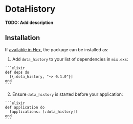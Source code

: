 # DotaHistory

**TODO: Add description**

## Installation

If [available in Hex](https://hex.pm/docs/publish), the package can be installed as:

  1. Add `dota_history` to your list of dependencies in `mix.exs`:

    ```elixir
    def deps do
      [{:dota_history, "~> 0.1.0"}]
    end
    ```

  2. Ensure `dota_history` is started before your application:

    ```elixir
    def application do
      [applications: [:dota_history]]
    end
    ```

